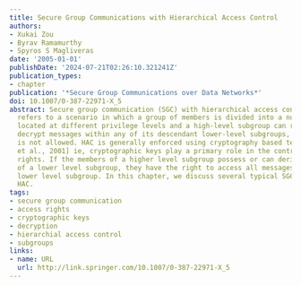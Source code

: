 ```yaml
---
title: Secure Group Communications with Hierarchical Access Control
authors:
- Xukai Zou
- Byrav Ramamurthy
- Spyros S Magliveras
date: '2005-01-01'
publishDate: '2024-07-21T02:26:10.321241Z'
publication_types:
- chapter
publication: '*Secure Group Communications over Data Networks*'
doi: 10.1007/0-387-22971-X_5
abstract: Secure group communication (SGC) with hierarchical access control (HAC)
  refers to a scenario in which a group of members is divided into a number of subgroups
  located at different privilege levels and a high-level subgroup can receive and
  decrypt messages within any of its descendant lower-level subgroups, while the reverse
  is not allowed. HAC is generally enforced using cryptography based techniques [Birget
  et al., 2001] ie, cryptographic keys play a primary role in the control of access
  rights. If the members of a higher level subgroup possess or can derive the key
  of a lower level subgroup, they have the right to access all messages within the
  lower level subgroup. In this chapter, we discuss several typical SGC schemes with
  HAC.
tags:
- secure group communication
- access rights
- cryptographic keys
- decryption
- hierarchial access control
- subgroups
links:
- name: URL
  url: http://link.springer.com/10.1007/0-387-22971-X_5
---
```


